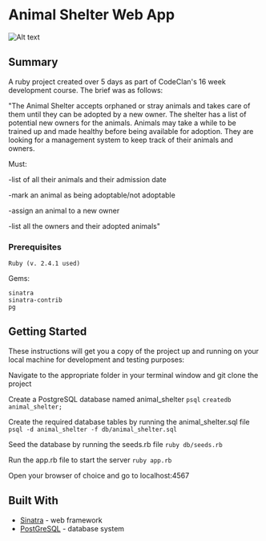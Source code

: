 # Animal Shelter Web App

![Alt text](https://i.imgur.com/Fhwz2HU.jpg "Screenshot of app")

## Summary

A ruby project created over 5 days as part of CodeClan's 16 week development course. The brief was as follows: 

"The Animal Shelter accepts orphaned or stray animals and takes care of them until they can be adopted by a new owner. The shelter has a list of potential new owners for the animals. Animals may take a while to be trained up and made healthy before being available for adoption.
They are looking for a management system to keep track of their animals and owners.

Must:

-list of all their animals and their admission date


-mark an animal as being adoptable/not adoptable


-assign an animal to a new owner


-list all the owners and their adopted animals"


### Prerequisites

`Ruby (v. 2.4.1 used)`

Gems:
```
sinatra
sinatra-contrib
pg
```


## Getting Started

These instructions will get you a copy of the project up and running on your local machine for development and testing purposes:

Navigate to the appropriate folder in your terminal window and git clone the project

Create a PostgreSQL database named animal_shelter 
`psql`
`createdb animal_shelter;`

Create the required database tables by running the animal_shelter.sql file
`psql -d animal_shelter -f db/animal_shelter.sql`

Seed the database by running the seeds.rb file
`ruby db/seeds.rb`

Run the app.rb file to start the server
`ruby app.rb`

Open your browser of choice and go to localhost:4567



## Built With

* [Sinatra](http://sinatrarb.com/documentation.html) - web framework 
* [PostGreSQL](https://www.postgresql.org/docs/) - database system



